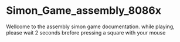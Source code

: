 # Simon_Game_assembly_8086x
Wellcome to the assembly simon game documentation.
while playing, please wait 2 seconds brefore pressing a square with your mouse
